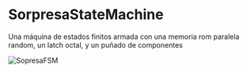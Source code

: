 # SorpresaStateMachine
Una máquina de estados finitos armada con una memoria rom paralela random, un latch octal, y un puñado de componentes

![SopresaFSM](https://github.com/ClubElectronicaVolta/SorpresaStateMachine/assets/145802194/237e85fa-e122-429b-b431-313e2cce97f5)

